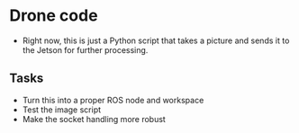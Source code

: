# Drone code
- Right now, this is just a Python script that takes a picture and sends it to the Jetson for further processing.

## Tasks
- Turn this into a proper ROS node and workspace
- Test the image script
- Make the socket handling more robust
